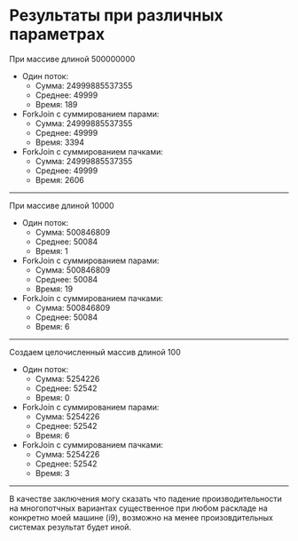 # Результаты при различных параметрах

При массиве длиной 500000000
- Один поток: 
  - Сумма: 24999885537355 
  - Среднее: 49999 
  - Время: 189 
- ForkJoin с суммированием парами: 
  - Сумма: 24999885537355 
  - Среднее: 49999 
  - Время: 3394 
- ForkJoin с суммированием пачками: 
  - Сумма: 24999885537355 
  - Среднее: 49999 
  - Время: 2606 

---
При массиве длиной 10000
- Один поток: 
  - Сумма: 500846809 
  - Среднее: 50084 
  - Время: 1 
- ForkJoin с суммированием парами: 
  - Сумма: 500846809 
  - Среднее: 50084 
  - Время: 19 
- ForkJoin с суммированием пачками: 
  - Сумма: 500846809 
  - Среднее: 50084 
  - Время: 6 
---
Создаем целочисленный массив длиной 100
- Один поток: 
  - Сумма: 5254226 
  - Среднее: 52542 
  - Время: 0 
- ForkJoin с суммированием парами: 
  - Сумма: 5254226 
  - Среднее: 52542 
  - Время: 6 
- ForkJoin с суммированием пачками: 
  - Сумма: 5254226 
  - Среднее: 52542 
  - Время: 3 
---
В качестве заключения могу сказать что падение производительности на многопотчных вариантах существенное при любом раскладе на конкретно моей машине (i9), возможно на менее произовдительных системах результат будет иной.
